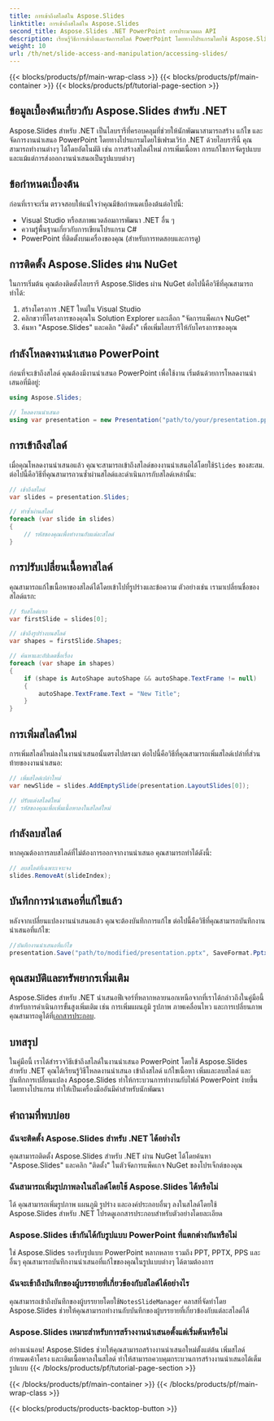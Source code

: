 ```yaml
---
title: การเข้าถึงสไลด์ใน Aspose.Slides
linktitle: การเข้าถึงสไลด์ใน Aspose.Slides
second_title: Aspose.Slides .NET PowerPoint การประมวลผล API
description: เรียนรู้วิธีการเข้าถึงและจัดการสไลด์ PowerPoint โดยทางโปรแกรมโดยใช้ Aspose.Slides สำหรับ .NET คำแนะนำทีละขั้นตอนนี้ครอบคลุมถึงการโหลด การแก้ไข และการบันทึกงานนำเสนอ พร้อมด้วยตัวอย่างซอร์สโค้ด
weight: 10
url: /th/net/slide-access-and-manipulation/accessing-slides/
---
```


{{< blocks/products/pf/main-wrap-class >}}
{{< blocks/products/pf/main-container >}}
{{< blocks/products/pf/tutorial-page-section >}}


## ข้อมูลเบื้องต้นเกี่ยวกับ Aspose.Slides สำหรับ .NET

Aspose.Slides สำหรับ .NET เป็นไลบรารีที่ครอบคลุมที่ช่วยให้นักพัฒนาสามารถสร้าง แก้ไข และจัดการงานนำเสนอ PowerPoint โดยทางโปรแกรมโดยใช้เฟรมเวิร์ก .NET ด้วยไลบรารีนี้ คุณสามารถทำงานต่างๆ ได้โดยอัตโนมัติ เช่น การสร้างสไลด์ใหม่ การเพิ่มเนื้อหา การแก้ไขการจัดรูปแบบ และแม้แต่การส่งออกงานนำเสนอเป็นรูปแบบต่างๆ

## ข้อกำหนดเบื้องต้น

ก่อนที่เราจะเริ่ม ตรวจสอบให้แน่ใจว่าคุณมีข้อกำหนดเบื้องต้นต่อไปนี้:

- Visual Studio หรือสภาพแวดล้อมการพัฒนา .NET อื่น ๆ
- ความรู้พื้นฐานเกี่ยวกับการเขียนโปรแกรม C#
- PowerPoint ที่ติดตั้งบนเครื่องของคุณ (สำหรับการทดสอบและการดู)

## การติดตั้ง Aspose.Slides ผ่าน NuGet

ในการเริ่มต้น คุณต้องติดตั้งไลบรารี Aspose.Slides ผ่าน NuGet ต่อไปนี้คือวิธีที่คุณสามารถทำได้:

1. สร้างโครงการ .NET ใหม่ใน Visual Studio
2. คลิกขวาที่โครงการของคุณใน Solution Explorer และเลือก "จัดการแพ็คเกจ NuGet"
3. ค้นหา "Aspose.Slides" และคลิก "ติดตั้ง" เพื่อเพิ่มไลบรารีให้กับโครงการของคุณ

## กำลังโหลดงานนำเสนอ PowerPoint

ก่อนที่จะเข้าถึงสไลด์ คุณต้องมีงานนำเสนอ PowerPoint เพื่อใช้งาน เริ่มต้นด้วยการโหลดงานนำเสนอที่มีอยู่:

```csharp
using Aspose.Slides;

// โหลดงานนำเสนอ
using var presentation = new Presentation("path/to/your/presentation.pptx");
```

## การเข้าถึงสไลด์

 เมื่อคุณโหลดงานนำเสนอแล้ว คุณจะสามารถเข้าถึงสไลด์ของงานนำเสนอได้โดยใช้`Slides` ของสะสม. ต่อไปนี้คือวิธีที่คุณสามารถวนซ้ำผ่านสไลด์และดำเนินการกับสไลด์เหล่านั้น:

```csharp
// เข้าถึงสไลด์
var slides = presentation.Slides;

// ทำซ้ำผ่านสไลด์
foreach (var slide in slides)
{
    // รหัสของคุณเพื่อทำงานกับแต่ละสไลด์
}
```

## การปรับเปลี่ยนเนื้อหาสไลด์

คุณสามารถแก้ไขเนื้อหาของสไลด์ได้โดยเข้าไปที่รูปร่างและข้อความ ตัวอย่างเช่น เรามาเปลี่ยนชื่อของสไลด์แรก:

```csharp
// รับสไลด์แรก
var firstSlide = slides[0];

// เข้าถึงรูปร่างบนสไลด์
var shapes = firstSlide.Shapes;

// ค้นหาและอัปเดตชื่อเรื่อง
foreach (var shape in shapes)
{
    if (shape is AutoShape autoShape && autoShape.TextFrame != null)
    {
        autoShape.TextFrame.Text = "New Title";
    }
}
```

## การเพิ่มสไลด์ใหม่

การเพิ่มสไลด์ใหม่ลงในงานนำเสนอนั้นตรงไปตรงมา ต่อไปนี้คือวิธีที่คุณสามารถเพิ่มสไลด์เปล่าที่ส่วนท้ายของงานนำเสนอ:

```csharp
// เพิ่มสไลด์เปล่าใหม่
var newSlide = slides.AddEmptySlide(presentation.LayoutSlides[0]);

// ปรับแต่งสไลด์ใหม่
// รหัสของคุณเพื่อเพิ่มเนื้อหาลงในสไลด์ใหม่
```

## กำลังลบสไลด์

หากคุณต้องการลบสไลด์ที่ไม่ต้องการออกจากงานนำเสนอ คุณสามารถทำได้ดังนี้:

```csharp
// ลบสไลด์ที่เฉพาะเจาะจง
slides.RemoveAt(slideIndex);
```

## บันทึกการนำเสนอที่แก้ไขแล้ว

หลังจากเปลี่ยนแปลงงานนำเสนอแล้ว คุณจะต้องบันทึกการแก้ไข ต่อไปนี้คือวิธีที่คุณสามารถบันทึกงานนำเสนอที่แก้ไข:

```csharp
//บันทึกงานนำเสนอที่แก้ไข
presentation.Save("path/to/modified/presentation.pptx", SaveFormat.Pptx);
```

## คุณสมบัติและทรัพยากรเพิ่มเติม

 Aspose.Slides สำหรับ .NET นำเสนอฟีเจอร์ที่หลากหลายนอกเหนือจากที่เราได้กล่าวถึงในคู่มือนี้ สำหรับการดำเนินการขั้นสูงเพิ่มเติม เช่น การเพิ่มแผนภูมิ รูปภาพ ภาพเคลื่อนไหว และการเปลี่ยนภาพ คุณสามารถดูได้ที่[เอกสารประกอบ](https://reference.aspose.com/slides/net/).

## บทสรุป

ในคู่มือนี้ เราได้สำรวจวิธีเข้าถึงสไลด์ในงานนำเสนอ PowerPoint โดยใช้ Aspose.Slides สำหรับ .NET คุณได้เรียนรู้วิธีโหลดงานนำเสนอ เข้าถึงสไลด์ แก้ไขเนื้อหา เพิ่มและลบสไลด์ และบันทึกการเปลี่ยนแปลง Aspose.Slides ทำให้กระบวนการทำงานกับไฟล์ PowerPoint ง่ายขึ้นโดยทางโปรแกรม ทำให้เป็นเครื่องมืออันมีค่าสำหรับนักพัฒนา

## คำถามที่พบบ่อย

### ฉันจะติดตั้ง Aspose.Slides สำหรับ .NET ได้อย่างไร

คุณสามารถติดตั้ง Aspose.Slides สำหรับ .NET ผ่าน NuGet ได้โดยค้นหา "Aspose.Slides" และคลิก "ติดตั้ง" ในตัวจัดการแพ็คเกจ NuGet ของโปรเจ็กต์ของคุณ

### ฉันสามารถเพิ่มรูปภาพลงในสไลด์โดยใช้ Aspose.Slides ได้หรือไม่

ได้ คุณสามารถเพิ่มรูปภาพ แผนภูมิ รูปร่าง และองค์ประกอบอื่นๆ ลงในสไลด์โดยใช้ Aspose.Slides สำหรับ .NET โปรดดูเอกสารประกอบสำหรับตัวอย่างโดยละเอียด

### Aspose.Slides เข้ากันได้กับรูปแบบ PowerPoint ที่แตกต่างกันหรือไม่

ใช่ Aspose.Slides รองรับรูปแบบ PowerPoint หลากหลาย รวมถึง PPT, PPTX, PPS และอื่นๆ คุณสามารถบันทึกงานนำเสนอที่แก้ไขของคุณในรูปแบบต่างๆ ได้ตามต้องการ

### ฉันจะเข้าถึงบันทึกของผู้บรรยายที่เกี่ยวข้องกับสไลด์ได้อย่างไร

 คุณสามารถเข้าถึงบันทึกของผู้บรรยายโดยใช้`NotesSlideManager` คลาสที่จัดทำโดย Aspose.Slides ช่วยให้คุณสามารถทำงานกับบันทึกของผู้บรรยายที่เกี่ยวข้องกับแต่ละสไลด์ได้

### Aspose.Slides เหมาะสำหรับการสร้างงานนำเสนอตั้งแต่เริ่มต้นหรือไม่

อย่างแน่นอน! Aspose.Slides ช่วยให้คุณสามารถสร้างงานนำเสนอใหม่ตั้งแต่ต้น เพิ่มสไลด์ กำหนดเค้าโครง และเติมเนื้อหาลงในสไลด์ ทำให้สามารถควบคุมกระบวนการสร้างงานนำเสนอได้เต็มรูปแบบ
{{< /blocks/products/pf/tutorial-page-section >}}

{{< /blocks/products/pf/main-container >}}
{{< /blocks/products/pf/main-wrap-class >}}

{{< blocks/products/products-backtop-button >}}
